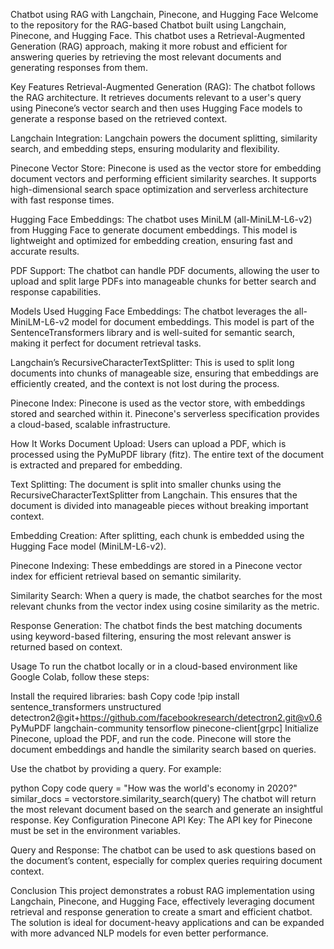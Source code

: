 Chatbot using RAG with Langchain, Pinecone, and Hugging Face
Welcome to the repository for the RAG-based Chatbot built using Langchain, Pinecone, and Hugging Face. This chatbot uses a Retrieval-Augmented Generation (RAG) approach, making it more robust and efficient for answering queries by retrieving the most relevant documents and generating responses from them.

Key Features
Retrieval-Augmented Generation (RAG): The chatbot follows the RAG architecture. It retrieves documents relevant to a user's query using Pinecone’s vector search and then uses Hugging Face models to generate a response based on the retrieved context.

Langchain Integration: Langchain powers the document splitting, similarity search, and embedding steps, ensuring modularity and flexibility.

Pinecone Vector Store: Pinecone is used as the vector store for embedding document vectors and performing efficient similarity searches. It supports high-dimensional search space optimization and serverless architecture with fast response times.

Hugging Face Embeddings: The chatbot uses MiniLM (all-MiniLM-L6-v2) from Hugging Face to generate document embeddings. This model is lightweight and optimized for embedding creation, ensuring fast and accurate results.

PDF Support: The chatbot can handle PDF documents, allowing the user to upload and split large PDFs into manageable chunks for better search and response capabilities.

Models Used
Hugging Face Embeddings: The chatbot leverages the all-MiniLM-L6-v2 model for document embeddings. This model is part of the SentenceTransformers library and is well-suited for semantic search, making it perfect for document retrieval tasks.

Langchain’s RecursiveCharacterTextSplitter: This is used to split long documents into chunks of manageable size, ensuring that embeddings are efficiently created, and the context is not lost during the process.

Pinecone Index: Pinecone is used as the vector store, with embeddings stored and searched within it. Pinecone's serverless specification provides a cloud-based, scalable infrastructure.

How It Works
Document Upload: Users can upload a PDF, which is processed using the PyMuPDF library (fitz). The entire text of the document is extracted and prepared for embedding.

Text Splitting: The document is split into smaller chunks using the RecursiveCharacterTextSplitter from Langchain. This ensures that the document is divided into manageable pieces without breaking important context.

Embedding Creation: After splitting, each chunk is embedded using the Hugging Face model (MiniLM-L6-v2).

Pinecone Indexing: These embeddings are stored in a Pinecone vector index for efficient retrieval based on semantic similarity.

Similarity Search: When a query is made, the chatbot searches for the most relevant chunks from the vector index using cosine similarity as the metric.

Response Generation: The chatbot finds the best matching documents using keyword-based filtering, ensuring the most relevant answer is returned based on context.

Usage
To run the chatbot locally or in a cloud-based environment like Google Colab, follow these steps:

Install the required libraries:
bash
Copy code
!pip install sentence_transformers unstructured detectron2@git+https://github.com/facebookresearch/detectron2.git@v0.6 PyMuPDF langchain-community tensorflow pinecone-client[grpc]
Initialize Pinecone, upload the PDF, and run the code. Pinecone will store the document embeddings and handle the similarity search based on queries.

Use the chatbot by providing a query. For example:

python
Copy code
query = "How was the world's economy in 2020?"
similar_docs = vectorstore.similarity_search(query)
The chatbot will return the most relevant document based on the search and generate an insightful response.
Key Configuration
Pinecone API Key: The API key for Pinecone must be set in the environment variables.

Query and Response: The chatbot can be used to ask questions based on the document’s content, especially for complex queries requiring document context.

Conclusion
This project demonstrates a robust RAG implementation using Langchain, Pinecone, and Hugging Face, effectively leveraging document retrieval and response generation to create a smart and efficient chatbot. The solution is ideal for document-heavy applications and can be expanded with more advanced NLP models for even better performance.
